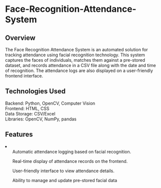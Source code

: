 # Face-Recognition-Attendance-System

<h2>Overview</h2>
The Face Recognition Attendance System is an automated solution for tracking attendance using facial recognition technology. This system captures the faces of individuals, matches them against a pre-stored dataset, and records attendance in a CSV file along with the date and time of recognition. The attendance logs are also displayed on a user-friendly frontend interface.

<h2>Technologies Used</h2>
Backend: Python, OpenCV, Computer Vision <br>
Frontend: HTML, CSS <br>
Data Storage: CSV/Excel <br>
Libraries: OpenCV, NumPy, pandas <br>

<h2>Features</h2>
<li>
<ul>Automatic attendance logging based on facial recognition.</ul>
<ul>Real-time display of attendance records on the frontend.</ul>
<ul>User-friendly interface to view attendance details.</ul>
<ul>Ability to manage and update pre-stored facial data</ul>
</li>
